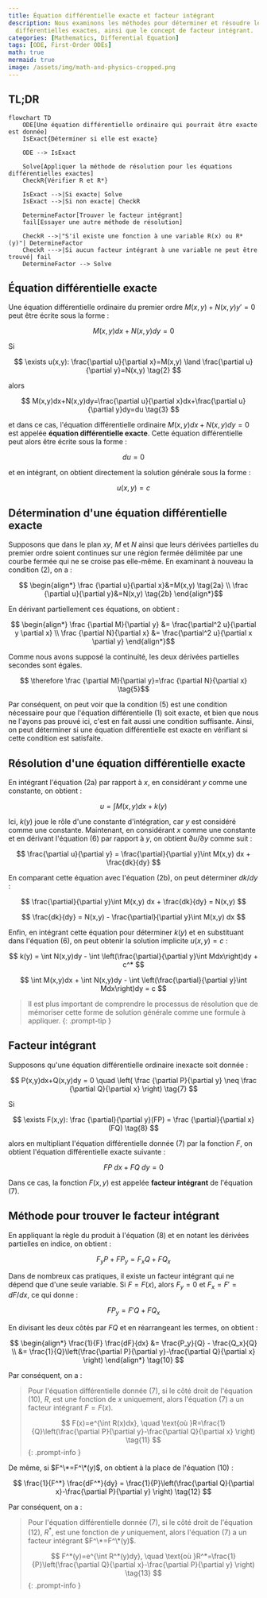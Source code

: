 ```yaml
---
title: Équation différentielle exacte et facteur intégrant
description: Nous examinons les méthodes pour déterminer et résoudre les équations
  différentielles exactes, ainsi que le concept de facteur intégrant.
categories: [Mathematics, Differential Equation]
tags: [ODE, First-Order ODEs]
math: true
mermaid: true
image: /assets/img/math-and-physics-cropped.png
---
```

## TL;DR
```mermaid
flowchart TD
	ODE[Une équation différentielle ordinaire qui pourrait être exacte est donnée]
	IsExact{Déterminer si elle est exacte}

	ODE --> IsExact

	Solve[Appliquer la méthode de résolution pour les équations différentielles exactes]
	CheckR{Vérifier R et R*}

	IsExact -->|Si exacte| Solve
	IsExact -->|Si non exacte| CheckR

	DetermineFactor[Trouver le facteur intégrant]
	fail[Essayer une autre méthode de résolution]

	CheckR -->|"S'il existe une fonction à une variable R(x) ou R*(y)"| DetermineFactor
	CheckR --->|Si aucun facteur intégrant à une variable ne peut être trouvé| fail
	DetermineFactor --> Solve
```

## Équation différentielle exacte
Une équation différentielle ordinaire du premier ordre $M(x,y)+N(x,y)y'=0$ peut être écrite sous la forme :

$$ M(x,y)dx+N(x,y)dy=0 \tag{1} $$

Si 

$$ \exists u(x,y): \frac{\partial u}{\partial x}=M(x,y) \land \frac{\partial u}{\partial y}=N(x,y) \tag{2} $$

alors 

$$ M(x,y)dx+N(x,y)dy=\frac{\partial u}{\partial x}dx+\frac{\partial u}{\partial y}dy=du \tag{3} $$

et dans ce cas, l'équation différentielle ordinaire $M(x,y)dx+N(x,y)dy=0$ est appelée **équation différentielle exacte**. Cette équation différentielle peut alors être écrite sous la forme :

$$ du=0 $$

et en intégrant, on obtient directement la solution générale sous la forme :

$$ u(x,y)=c \tag{4} $$

## Détermination d'une équation différentielle exacte
Supposons que dans le plan $xy$, $M$ et $N$ ainsi que leurs dérivées partielles du premier ordre soient continues sur une région fermée délimitée par une courbe fermée qui ne se croise pas elle-même. En examinant à nouveau la condition (2), on a :

$$ \begin{align*}
\frac {\partial u}{\partial x}&=M(x,y) \tag{2a}
\\ \frac {\partial u}{\partial y}&=N(x,y) \tag{2b}
\end{align*}$$

En dérivant partiellement ces équations, on obtient :

$$ \begin{align*}
\frac {\partial M}{\partial y} &= \frac{\partial^2 u}{\partial y \partial x}
\\ \frac {\partial N}{\partial x} &= \frac{\partial^2 u}{\partial x \partial y}
\end{align*}$$

Comme nous avons supposé la continuité, les deux dérivées partielles secondes sont égales.

$$ \therefore \frac {\partial M}{\partial y}=\frac {\partial N}{\partial x} \tag{5}$$

Par conséquent, on peut voir que la condition (5) est une condition nécessaire pour que l'équation différentielle (1) soit exacte, et bien que nous ne l'ayons pas prouvé ici, c'est en fait aussi une condition suffisante. Ainsi, on peut déterminer si une équation différentielle est exacte en vérifiant si cette condition est satisfaite.

## Résolution d'une équation différentielle exacte
En intégrant l'équation (2a) par rapport à $x$, en considérant $y$ comme une constante, on obtient :

$$ u = \int M(x,y) dx + k(y) \tag{6} $$

Ici, $k(y)$ joue le rôle d'une constante d'intégration, car $y$ est considéré comme une constante. Maintenant, en considérant $x$ comme une constante et en dérivant l'équation (6) par rapport à $y$, on obtient $\partial u/\partial y$ comme suit :

$$ \frac{\partial u}{\partial y} = \frac{\partial}{\partial y}\int M(x,y) dx + \frac{dk}{dy} $$

En comparant cette équation avec l'équation (2b), on peut déterminer $dk/dy$ :

$$ \frac{\partial}{\partial y}\int M(x,y) dx + \frac{dk}{dy} = N(x,y) $$

$$ \frac{dk}{dy} = N(x,y) - \frac{\partial}{\partial y}\int M(x,y) dx $$

Enfin, en intégrant cette équation pour déterminer $k(y)$ et en substituant dans l'équation (6), on peut obtenir la solution implicite $u(x,y)=c$ :

$$ k(y) = \int N(x,y)dy - \int \left(\frac{\partial}{\partial y}\int Mdx\right)dy + c^* $$

$$ \int M(x,y)dx + \int N(x,y)dy - \int \left(\frac{\partial}{\partial y}\int Mdx\right)dy = c $$

> Il est plus important de comprendre le processus de résolution que de mémoriser cette forme de solution générale comme une formule à appliquer.
{: .prompt-tip }

## Facteur intégrant
Supposons qu'une équation différentielle ordinaire inexacte soit donnée :

$$ P(x,y)dx+Q(x,y)dy = 0 \quad \left( \frac {\partial P}{\partial y} \neq \frac {\partial Q}{\partial x} \right) \tag{7} $$

Si

$$ \exists F(x,y): \frac {\partial}{\partial y}(FP) = \frac {\partial}{\partial x}(FQ) \tag{8} $$

alors en multipliant l'équation différentielle donnée (7) par la fonction $F$, on obtient l'équation différentielle exacte suivante :

$$ FP\ dx+FQ\ dy = 0 \tag{9} $$

Dans ce cas, la fonction $F(x,y)$ est appelée **facteur intégrant** de l'équation (7).

## Méthode pour trouver le facteur intégrant
En appliquant la règle du produit à l'équation (8) et en notant les dérivées partielles en indice, on obtient :

$$ F_y P + FP_y = F_x Q + FQ_x $$

Dans de nombreux cas pratiques, il existe un facteur intégrant qui ne dépend que d'une seule variable. Si $F=F(x)$, alors $F_y=0$ et $F_x=F'=dF/dx$, ce qui donne :

$$ FP_y = F'Q + FQ_x $$

En divisant les deux côtés par $FQ$ et en réarrangeant les termes, on obtient :

$$ \begin{align*}
\frac{1}{F} \frac{dF}{dx} &= \frac{P_y}{Q} - \frac{Q_x}{Q}
\\ &= \frac{1}{Q}\left(\frac{\partial P}{\partial y}-\frac{\partial Q}{\partial x} \right)
\end{align*} \tag{10} $$

Par conséquent, on a :

> Pour l'équation différentielle donnée (7), si le côté droit de l'équation (10), $R$, est une fonction de $x$ uniquement, alors l'équation (7) a un facteur intégrant $F=F(x)$.
>
> $$ F(x)=e^{\int R(x)dx}, \quad \text{où }R=\frac{1}{Q}\left(\frac{\partial P}{\partial y}-\frac{\partial Q}{\partial x} \right) \tag{11} $$
{: .prompt-info }

De même, si $F^\*=F^\*(y)$, on obtient à la place de l'équation (10) :

$$ \frac{1}{F^*} \frac{dF^*}{dy} = \frac{1}{P}\left(\frac{\partial Q}{\partial x}-\frac{\partial P}{\partial y} \right) \tag{12} $$

Par conséquent, on a :

> Pour l'équation différentielle donnée (7), si le côté droit de l'équation (12), $R^*$, est une fonction de $y$ uniquement, alors l'équation (7) a un facteur intégrant $F^\*=F^\*(y)$.
>
> $$ F^*(y)=e^{\int R^*(y)dy}, \quad \text{où }R^*=\frac{1}{P}\left(\frac{\partial Q}{\partial x}-\frac{\partial P}{\partial y} \right) \tag{13} $$
{: .prompt-info }
